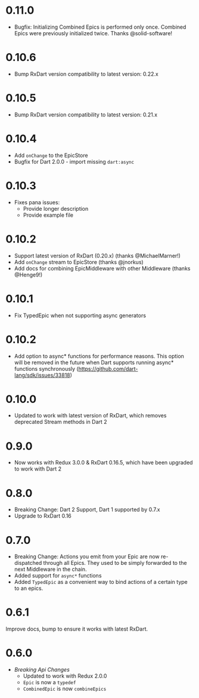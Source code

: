 # 0.11.0

  * Bugfix: Initializing Combined Epics is performed only once. Combined Epics were previously initialized twice. Thanks @solid-software!

# 0.10.6

  * Bump RxDart version compatibility to latest version: 0.22.x
  
# 0.10.5

  * Bump RxDart version compatibility to latest version: 0.21.x

# 0.10.4

  * Add `onChange` to the EpicStore
  * Bugfix for Dart 2.0.0 - import missing `dart:async`

# 0.10.3

  * Fixes pana issues:
    * Provide longer description
    * Provide example file

# 0.10.2

  * Support latest version of RxDart (0.20.x) (thanks @MichaelMarner!)
  * Add `onChange` stream to EpicStore (thanks @jnorkus)
  * Add docs for combining EpicMiddleware with other Middleware (thanks @Henge9!)

# 0.10.1

  * Fix TypedEpic when not supporting async generators
  
# 0.10.2

  * Add option to async* functions for performance reasons. This option will be removed in the future when Dart supports running async* functions synchronously (https://github.com/dart-lang/sdk/issues/33818) 

# 0.10.0

  * Updated to work with latest version of RxDart, which removes deprecated Stream methods in Dart 2
  
# 0.9.0

  * Now works with Redux 3.0.0 & RxDart 0.16.5, which have been upgraded to work with Dart 2
  
# 0.8.0

  * Breaking Change: Dart 2 Support, Dart 1 supported by 0.7.x
  * Upgrade to RxDart 0.16

# 0.7.0

  * Breaking Change: Actions you emit from your Epic are now re-dispatched through all Epics. They used to be simply forwarded to the next Middleware in the chain.  
  * Added support for `async*` functions
  * Added `TypedEpic` as a convenient way to bind actions of a certain type to an epics.

# 0.6.1

Improve docs, bump to ensure it works with latest RxDart.

# 0.6.0

  * *Breaking Api Changes*
    * Updated to work with Redux 2.0.0
    * `Epic` is now a `typedef`
    * `CombinedEpic` is now `combineEpics`
    
